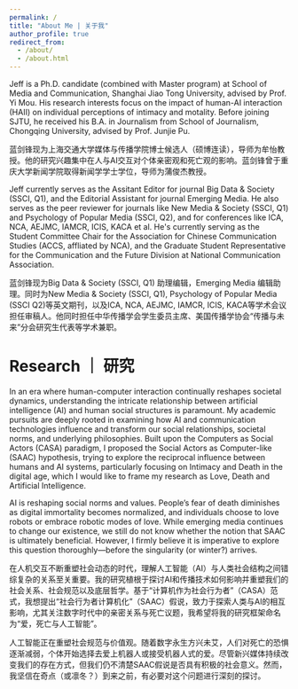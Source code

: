 ```yaml
---
permalink: /
title: "About Me | 关于我"
author_profile: true
redirect_from: 
  - /about/
  - /about.html
---
```


Jeff is a Ph.D. candidate (combined with Master program) at School of Media and Communication, Shanghai Jiao Tong University, advised by Prof. Yi Mou. His research interests focus on the impact of human-AI interaction (HAII) on individual perceptions of intimacy and motality. Before joining SJTU, he received his B.A. in Journalism from School of Journalism, Chongqing University, advised by Prof. Junjie Pu. 

蓝剑锋现为上海交通大学媒体与传播学院博士候选人（硕博连读），导师为牟怡教授。他的研究兴趣集中在人与AI交互对个体亲密观和死亡观的影响。蓝剑锋曾于重庆大学新闻学院取得新闻学学士学位，导师为蒲俊杰教授。


Jeff currently serves as the Assitant Editor for journal Big Data & Society (SSCI, Q1), and the Editorial Assistant for journal Emerging Media. He also serves as the peer reviewer for journals like New Media & Society (SSCI, Q1) and Psychology of Popular Media (SSCI, Q2), and for conferences like ICA, NCA, AEJMC, IAMCR, ICIS, KACA et al. He's currently serving as the Student Committee Chair for the Association for Chinese Communication Studies (ACCS, affliated by NCA), and the Graduate Student Representative for the Communication and the Future Division at National Communication Association.

蓝剑锋现为Big Data & Society (SSCI, Q1) 助理编辑，Emerging Media 编辑助理。同时为New Media & Society (SSCI, Q1), Psychology of Popular Media (SSCI Q2)等英文期刊，以及ICA, NCA, AEJMC, IAMCR, ICIS, KACA等学术会议担任审稿人。他同时担任中华传播学会学生委员主席、美国传播学协会“传播与未来”分会研究生代表等学术兼职。


Research ｜ 研究
======
In an era where human-computer interaction continually reshapes societal dynamics, understanding the intricate relationship between artificial intelligence (AI) and human social structures is paramount. My academic pursuits are deeply rooted in examining how AI and communication technologies influence and transform our social relationships, societal norms, and underlying philosophies. Built upon the Computers as Social Actors (CASA) paradigm, I proposed the Social Actors as Computer-like (SAAC) hypothesis, trying to explore the reciprocal influence between humans and AI systems, particularly focusing on Intimacy and Death in the digital age, which I would like to frame my research as Love, Death and Artificial Intelligence. 

AI is reshaping social norms and values. People’s fear of death diminishes as digital immortality becomes normalized, and individuals choose to love robots or embrace robotic modes of love. While emerging media continues to change our existence, we still do not know whether the notion that SAAC is ultimately beneficial. However, I firmly believe it is imperative to explore this question thoroughly—before the singularity (or winter?) arrives.

在人机交互不断重塑社会动态的时代，理解人工智能（AI）与人类社会结构之间错综复杂的关系至关重要。我的研究植根于探讨AI和传播技术如何影响并重塑我们的社会关系、社会规范以及底层哲学。基于“计算机作为社会行为者”（CASA）范式，我想提出“社会行为者计算机化”（SAAC）假说，致力于探索人类与AI的相互影响，尤其关注数字时代中的亲密关系与死亡议题，我希望将我的研究框架命名为“爱，死亡与人工智能”。

人工智能正在重塑社会规范与价值观。随着数字永生方兴未艾，人们对死亡的恐惧逐渐减弱，个体开始选择去爱上机器人或接受机器人式的爱。尽管新兴媒体持续改变我们的存在方式，但我们仍不清楚SAAC假说是否具有积极的社会意义。然而，我坚信在奇点（或凛冬？）到来之前，有必要对这个问题进行深刻的探讨。
